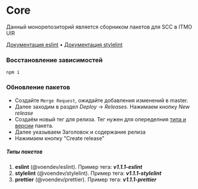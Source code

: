 # Core

Данный монорепозиторий является сборником пакетов для SCC в ITMO UIR

[Документация eslint](./packages/eslint/README.md) • [Документация stylelint](./packages/stylelint/README.md)

### Восстановление зависимостей

```shell
npm i
```

### Обновление пакетов

- Создайте `Merge Request`, ожидайте добавления изменений в master.
- Далее заходим в раздел _Deploy_ -> _Releases_. Нажимаем кнопку _New release_
- Создаём новый тег для релиза. Тег нужен для опеределния [типа и версии](#типы-пакетов) пакета.
- Далее указываем Заголовок и содержание релиза
- Нажимаем кнопку "Create release"

##### Типы пакетов

1. **eslint** (@voendev/eslint). Пример тега: **_v1.1.1-eslint_**
2. **stylelint** (@voendev/stylelint). Пример тега: **_v1.1.1-stylelint_**
3. **prettier** (@voendev/prettier). Пример тега: **_v1.1.1-prettier_**
